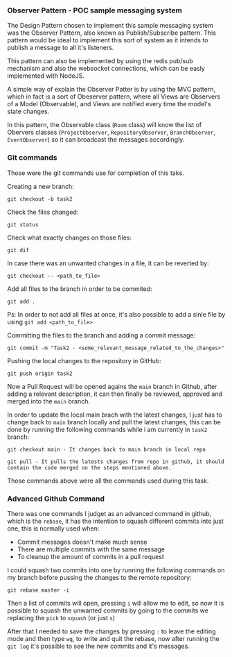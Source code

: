 ### Observer Pattern - POC sample messaging system

The Design Pattern chosen to implement this sample messaging system was the Observer Pattern, also known as Publish/Subscribe pattern. This pattern would be ideal to implement this sort of system as it intends to publish a message to all it's listeners.

This pattern can also be implemented by using the redis pub/sub mechanism and also the websocket connections, which can be easly implemented with NodeJS. 

A simple way of explain the Observer Patter is by using the MVC pattern, which in fact is a sort of Obeserver pattern, where all Views are Observers of a Model (Observable), and Views are notified every time the model's state changes.

In this pattern, the Observable class (`Room` class) will know the list of Obervers classes (`ProjectObserver`, `RepositoryObserver`, `BranchObserver`, `EventObserver`) so it can broadcast the messages accordingly.

### Git commands

Those were the git commands use for completion of this taks.

Creating a new branch:
```
git checkout -b task2
```

Check the files changed:
```
git status
```

Check what exactly changes on those files:
```
git dif
```

In case there was an unwanted changes in a file, it can be reverted by:
```
git checkout -- <path_to_file>
```

Add all files to the branch in order to be commited:
```
git add .
```
Ps: In order to not add all files at once, it's also possible to add a sinle file by using `git add <path_to_file>`


Committing the files to the branch and adding a commit message:
```
git commit -m "Task2 - <some_relevant_message_related_to_the_changes>"
```

Pushing the local changes to the repository in GitHub:
```
git push origin task2
```

Now a Pull Request will be opened agains the `main` branch in Github, after adding a relevant description, it can then finally be reviewed, approved and merged into the `main` branch.

In order to update the local main brach with the latest changes, I just has to change back to `main` branch locally and pull the latest changes, this can be done by running the following commands while i am currently in `task2` branch:
```
git checkout main - It changes back to main branch in local repo
```
```
git pull - It pulls the latests changes from repo in github, it should contain the code merged on the steps mentioned above.
```

Those commands above were all the commands used during this task.

### Advanced Github Command

There was one commands I judget as an advanced command in github, which is the `rebase`, it has the intention to squash different commits into just one, this is normally used when:
* Commit messages doesn't make much sense
* There are multiple commits with the same message
* To cleanup the amount of commits in a pull request

I could squash two commits into one by running the following commands on my branch before pussing the changes to the remote repository:
```
git rebase master -i
```

Then a list of commits will open, pressing `i` will allow me to edit, so now it is possible to squash the unwanted commits by going to the commits we replacing the `pick` to `squash` (or just `s`)

<PLACE THE SCREENSHOT HERE>

After that I needed to save the changes by pressing `:` to leave the editing mode and then type `wq`, to write and quit the rebase, now after running the `git log` it's possible to see the new commits and it's messages.
